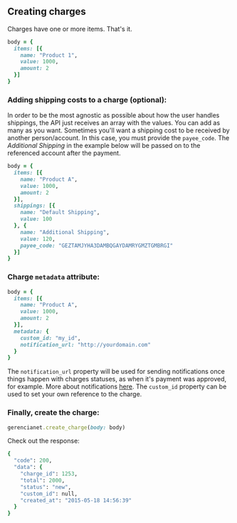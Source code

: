 ## Creating charges

Charges have one or more items. That's it.

```ruby
body = {
  items: [{
    name: "Product 1",
    value: 1000,
    amount: 2
  }]
}
```


### Adding shipping costs to a charge **(optional)**:

In order to be the most agnostic as possible about how the user handles shippings, the API just receives an array with the values. You can add as many as you want. Sometimes you'll want a shipping cost to be received by another person/account. In this case, you must provide the `payee_code`. The *Additional Shipping* in the example below will be passed on to the referenced account after the payment.

```ruby
body = {
  items: [{
    name: "Product A",
    value: 1000,
    amount: 2
  }],
  shippings: [{
    name: "Default Shipping",
    value: 100
  }, {
    name: "Additional Shipping",
    value: 120,
    payee_code: "GEZTAMJYHA3DAMBQGAYDAMRYGMZTGMBRGI"
  }]
}
```

### Charge `metadata` attribute:

```ruby
body = {
  items: [{
    name: "Product A",
    value: 1000,
    amount: 2
  }],
  metadata: {
    custom_id: "my_id",
    notification_url: "http://yourdomain.com"
  }
}
```

The `notification_url` property will be used for sending notifications once things happen with charges statuses, as when it's payment was approved, for example. More about notifications [here](https://github.com/gerencianet/gn-api-sdk-node/tree/master/docs/notifications.md). The `custom_id` property can be used to set your own reference to the charge.

### Finally, create the charge:

```ruby
gerencianet.create_charge(body: body)
```

Check out the response:

```ruby
{
  "code": 200,
  "data": {
    "charge_id": 1253,
    "total": 2000,
    "status": "new",
    "custom_id": null,
    "created_at": "2015-05-18 14:56:39"
  }
}
```

